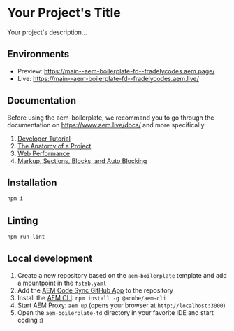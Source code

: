 # Your Project's Title

Your project's description...

## Environments

- Preview: <https://main--aem-boilerplate-fd--fradelycodes.aem.page/>
- Live: <https://main--aem-boilerplate-fd--fradelycodes.aem.live/>

## Documentation

Before using the aem-boilerplate, we recommand you to go through the
documentation on <https://www.aem.live/docs/> and more specifically:

1. [Developer Tutorial](https://www.aem.live/developer/tutorial)
2. [The Anatomy of a Project](https://www.aem.live/developer/anatomy-of-a-project)
3. [Web Performance](https://www.aem.live/developer/keeping-it-100)
4. [Markup, Sections, Blocks, and Auto Blocking](https://www.aem.live/developer/markup-sections-blocks)

## Installation

```sh
npm i
```

## Linting

```sh
npm run lint
```

## Local development

1. Create a new repository based on the `aem-boilerplate` template and add a
   mountpoint in the `fstab.yaml`
1. Add the [AEM Code Sync GitHub App](https://github.com/apps/aem-code-sync) to
   the repository
1. Install the [AEM CLI](https://github.com/adobe/helix-cli):
   `npm install -g @adobe/aem-cli`
1. Start AEM Proxy: `aem up` (opens your browser at `http://localhost:3000`)
1. Open the `aem-boilerplate-fd` directory in your favorite IDE and start coding
   :)
